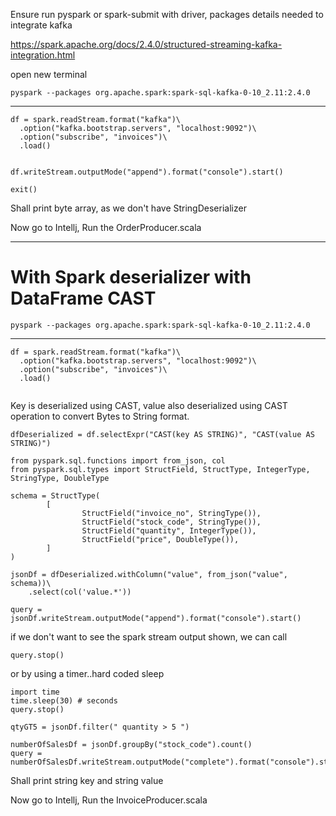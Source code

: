 Ensure run pyspark or spark-submit with driver, packages details needed to integrate kafka

https://spark.apache.org/docs/2.4.0/structured-streaming-kafka-integration.html

open new terminal

```
pyspark --packages org.apache.spark:spark-sql-kafka-0-10_2.11:2.4.0
```

-------

```
df = spark.readStream.format("kafka")\
  .option("kafka.bootstrap.servers", "localhost:9092")\
  .option("subscribe", "invoices")\
  .load()
 
```



```
df.writeStream.outputMode("append").format("console").start()
```

```
exit()
```

Shall print byte array, as we don't have StringDeserializer

Now go to Intellj, Run the OrderProducer.scala

---------


# With Spark deserializer with DataFrame CAST



```
pyspark --packages org.apache.spark:spark-sql-kafka-0-10_2.11:2.4.0
```

-------

```
df = spark.readStream.format("kafka")\
  .option("kafka.bootstrap.servers", "localhost:9092")\
  .option("subscribe", "invoices")\
  .load()
 
```

Key is deserialized using CAST, value also deserialized using CAST operation to convert Bytes to String format.

```
dfDeserialized = df.selectExpr("CAST(key AS STRING)", "CAST(value AS STRING)")
```
```
from pyspark.sql.functions import from_json, col
from pyspark.sql.types import StructField, StructType, IntegerType, StringType, DoubleType

schema = StructType(
        [
                StructField("invoice_no", StringType()),
                StructField("stock_code", StringType()),
                StructField("quantity", IntegerType()),
                StructField("price", DoubleType()),
        ]
)

jsonDf = dfDeserialized.withColumn("value", from_json("value", schema))\
    .select(col('value.*'))
```

```
query = jsonDf.writeStream.outputMode("append").format("console").start()
```


if we don't want to see the spark stream output shown, we can call

```
query.stop()
```

or by using a timer..hard coded sleep

```
import time
time.sleep(30) # seconds
query.stop()
```




```
qtyGT5 = jsonDf.filter(" quantity > 5 ")

numberOfSalesDf = jsonDf.groupBy("stock_code").count()
query = numberOfSalesDf.writeStream.outputMode("complete").format("console").start()

```

Shall print string key and string value

Now go to Intellj, Run the InvoiceProducer.scala


